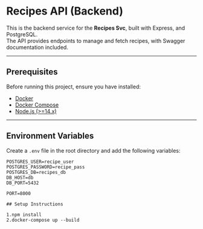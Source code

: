 # Recipes API (Backend)

This is the backend service for the **Recipes Svc**, built with Express, and PostgreSQL.  
The API provides endpoints to manage and fetch recipes, with Swagger documentation included.

---

## Prerequisites

Before running this project, ensure you have installed:

- [Docker](https://www.docker.com/)
- [Docker Compose](https://docs.docker.com/compose/)
- [Node.js (>=14.x)](https://nodejs.org/)

---

## Environment Variables

Create a `.env` file in the root directory and add the following variables:

```env
POSTGRES_USER=recipe_user
POSTGRES_PASSWORD=recipe_pass
POSTGRES_DB=recipes_db
DB_HOST=db
DB_PORT=5432

PORT=8000

## Setup Instructions

1.npm install
2.docker-compose up --build
